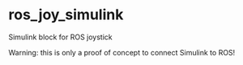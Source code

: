 ros_joy_simulink
================

Simulink block for ROS joystick

Warning: this is only a proof of concept to connect Simulink to ROS!

